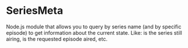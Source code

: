 # SeriesMeta
Node.js module that allows you to query by series name (and by specific episode) to get information about the current state. Like: is the series still airing, is the requested episode aired, etc.

